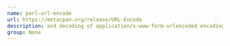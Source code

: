 ```yaml
---
name: perl-url-encode
url: https://metacpan.org/release/URL-Encode
description: and decoding of application/x-www-form-urlencoded encoding. URL : https://metacpan.org/release/URL-Encode Groups : None
group: None
---
```

